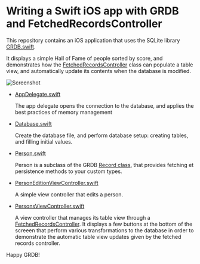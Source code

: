 # Writing a Swift iOS app with GRDB and FetchedRecordsController

This repository contains an iOS application that uses the SQLite library [GRDB.swift](http://github.com/groue/GRDB.swift).

It displays a simple Hall of Fame of people sorted by score, and demonstrates how the [FetchedRecordsController](http://github.com/groue/GRDB.swift#fetchedrecordscontroller) class can populate a table view, and automatically update its contents when the database is modified.

![Screenshot](https://raw.githubusercontent.com/groue/GRDBDemo/master/ScreenShot.png)

- [AppDelegate.swift](GRDBDemo/AppDelegate.swift)
    
    The app delegate opens the connection to the database, and applies the best practices of memory management

- [Database.swift](GRDBDemo/Database.swift)
    
    Create the database file, and perform database setup: creating tables, and filling initial values.

- [Person.swift](GRDBDemo/Person.swift)

    Person is a subclass of the GRDB [Record class](http://github.com/groue/GRDB.swift#records), that provides fetching et persistence methods to your custom types.

- [PersonEditionViewController.swift](GRDBDemo/PersonEditionViewController.swift)

    A simple view controller that edits a person.

- [PersonsViewController.swift](GRDBDemo/PersonsViewController.swift)

    A view controller that manages its table view through a [FetchedRecordsController](http://github.com/groue/GRDB.swift#fetchedrecordscontroller). It displays a few buttons at the bottom of the screeen that perform various transformations to the database in order to demonstrate the automatic table view updates given by the fetched records controller.

Happy GRDB!
